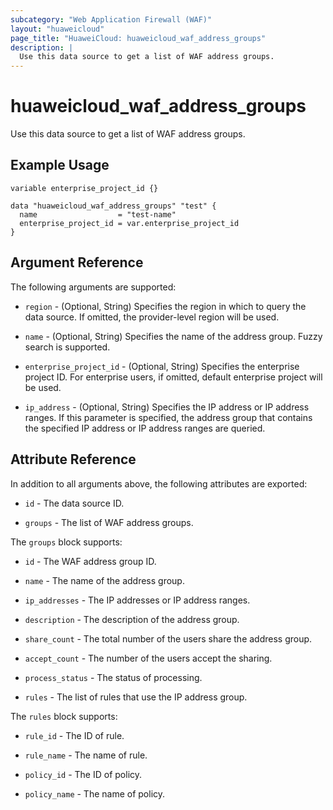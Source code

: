 ```yaml
---
subcategory: "Web Application Firewall (WAF)"
layout: "huaweicloud"
page_title: "HuaweiCloud: huaweicloud_waf_address_groups"
description: |
  Use this data source to get a list of WAF address groups.
---
```


# huaweicloud_waf_address_groups

Use this data source to get a list of WAF address groups.

## Example Usage

```hcl
variable enterprise_project_id {}

data "huaweicloud_waf_address_groups" "test" {
  name                  = "test-name"
  enterprise_project_id = var.enterprise_project_id
}
```

## Argument Reference

The following arguments are supported:

* `region` - (Optional, String) Specifies the region in which to query the data source.
  If omitted, the provider-level region will be used.

* `name` - (Optional, String) Specifies the name of the address group. Fuzzy search is supported.

* `enterprise_project_id` - (Optional, String) Specifies the enterprise project ID.
  For enterprise users, if omitted, default enterprise project will be used.

* `ip_address` - (Optional, String) Specifies the IP address or IP address ranges. If this parameter is specified,
  the address group that contains the specified IP address or IP address ranges are queried.

## Attribute Reference

In addition to all arguments above, the following attributes are exported:

* `id` - The data source ID.

* `groups` - The list of WAF address groups.

The `groups` block supports:

* `id` - The WAF address group ID.

* `name` - The name of the address group.

* `ip_addresses` - The IP addresses or IP address ranges.

* `description` - The description of the address group.

* `share_count` - The total number of the users share the address group.

* `accept_count` - The number of the users accept the sharing.

* `process_status` - The status of processing.

* `rules` - The list of rules that use the IP address group.

The `rules` block supports:

* `rule_id` - The ID of rule.

* `rule_name` - The name of rule.

* `policy_id` - The ID of policy.

* `policy_name` - The name of policy.
